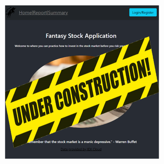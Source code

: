 ![Under Construction](src/stockAppUnderConstructionReadMe.png)

<!-- Installation Instructions
1) Install postgres
2) Run backup.sql script in sql_backups directory -->
